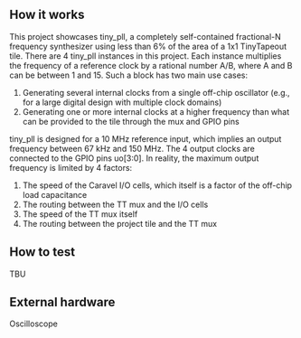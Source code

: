 <!---

This file is used to generate your project datasheet. Please fill in the information below and delete any unused
sections.

You can also include images in this folder and reference them in the markdown. Each image must be less than
512 kb in size, and the combined size of all images must be less than 1 MB.
-->

## How it works

This project showcases tiny_pll, a completely self-contained fractional-N
frequency synthesizer using less than 6% of the area of a 1x1 TinyTapeout tile.
There are 4 tiny_pll instances in this project. Each instance multiplies the
frequency of a reference clock by a rational number A/B, where A and B can be
between 1 and 15. Such a block has two main use cases:
1. Generating several internal clocks from a single off-chip oscillator (e.g.,
for a large digital design with multiple clock domains)
2. Generating one or more internal clocks at a higher frequency than what can be
provided to the tile through the mux and GPIO pins

tiny_pll is designed for a 10 MHz reference input, which implies an output
frequency between 67 kHz and 150 MHz. The 4 output clocks are connected to the
GPIO pins uo[3:0]. In reality, the maximum output frequency is limited by 4
factors:
1. The speed of the Caravel I/O cells, which itself is a factor of the off-chip
load capacitance
2. The routing between the TT mux and the I/O cells
3. The speed of the TT mux itself
4. The routing between the project tile and the TT mux

## How to test

TBU

## External hardware

Oscilloscope
